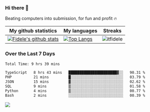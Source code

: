 ### Hi there 👋
<p>Beating computers into submission, for fun and profit 🔥</p>

|My github statistics|My languages|Streaks|
|-|-|-|
|[![Fidele's github stats](https://github-readme-stats.vercel.app/api?username=itfidele&count_private=true&show_icons=true&theme=dark&hide_title=true)](https://github.com/itfidele)|[![Top Langs](https://github-readme-stats.vercel.app/api/top-langs/?username=itfidele&show_icons=true&langs_count=8&theme=dark&layout=compact&hide_title=true)](https://github.com/itfidele)|![itfidele](https://github-readme-streak-stats.herokuapp.com/?user=itfidele&theme=dark)

### Over the Last 7 Days
<!--START_SECTION:waka-->

```txt
Total Time: 9 hrs 39 mins

TypeScript   8 hrs 43 mins   ██████████████████████▓░░   90.31 %
PHP          21 mins         █░░░░░░░░░░░░░░░░░░░░░░░░   03.79 %
JSON         15 mins         ▓░░░░░░░░░░░░░░░░░░░░░░░░   02.62 %
SQL          9 mins          ▒░░░░░░░░░░░░░░░░░░░░░░░░   01.58 %
Python       4 mins          ▒░░░░░░░░░░░░░░░░░░░░░░░░   00.77 %
Bash         2 mins          ░░░░░░░░░░░░░░░░░░░░░░░░░   00.39 %
```

<!--END_SECTION:waka-->



![](https://komarev.com/ghpvc/?username=itfidele)
